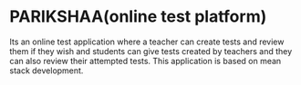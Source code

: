 # PARIKSHAA(online test platform)
Its an online test application where a teacher can create tests and review them if they wish and students can give tests created by teachers and they can also review their attempted tests. This application is based on mean stack development.
